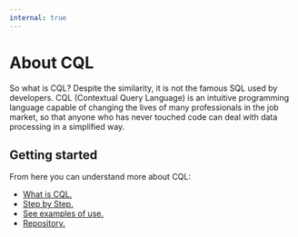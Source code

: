 ```yaml
---
internal: true
---
```


# About CQL

So what is CQL? Despite the similarity, it is not the famous SQL used by developers. CQL (Contextual Query Language) is an intuitive programming language capable of changing the lives of many professionals in the job market, so that anyone who has never touched code can deal with data processing in a simplified way.

## Getting started

From here you can understand more about CQL:

- [What is CQL.](Introduction-cql.md)
- [Step by Step.](Step-by-step.md)
- [See examples of use.](Uses.md)
- [Repository.](https://github.com/croct-tech/plug-js)


